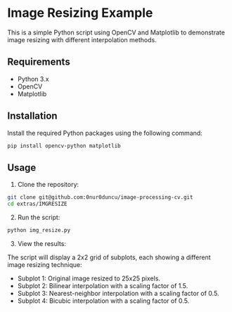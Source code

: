 # Image Resizing Example

This is a simple Python script using OpenCV and Matplotlib to demonstrate image resizing with different interpolation methods.

## Requirements

- Python 3.x
- OpenCV
- Matplotlib

## Installation

Install the required Python packages using the following command:

```bash
pip install opencv-python matplotlib
```

## Usage

1. Clone the repository:

```bash
git clone git@github.com:0nur0duncu/image-processing-cv.git
cd extras/IMGRESIZE
```

2. Run the script:

```bash
python img_resize.py
```

3. View the results:

The script will display a 2x2 grid of subplots, each showing a different image resizing technique:

- Subplot 1: Original image resized to 25x25 pixels.
- Subplot 2: Bilinear interpolation with a scaling factor of 1.5.
- Subplot 3: Nearest-neighbor interpolation with a scaling factor of 0.5.
- Subplot 4: Bicubic interpolation with a scaling factor of 0.5.

```

```
